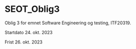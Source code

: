 # SEOT_Oblig3

Oblig 3 for emnet Software Engineering og testing, ITF20319.

Startdato 24. okt. 2023


Frist 26. okt. 2023

